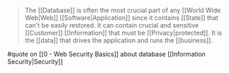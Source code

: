 > The [[Database]] is often the most crucial part of any [[World Wide Web|Web]] [[Software|Application]] since it contains [[State]] that can't be easily restored. It can contain crucial and sensitive [[Customer]] [[Information]] that must be [[Privacy|protected]]. It is the [[data]] that drives the application and runs the [[business]].

#quote on [[0 - Web Security Basics]] about database [[Information Security|Security]]
